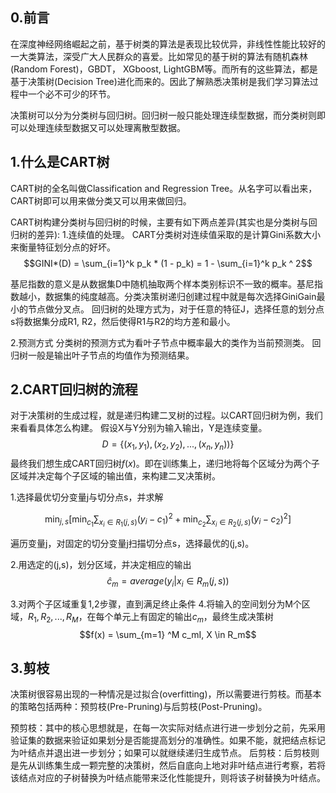 ## 0.前言
在深度神经网络崛起之前，基于树类的算法是表现比较优异，非线性性能比较好的一大类算法，深受广大人民群众的喜爱。比如常见的基于树的算法有随机森林(Random Forest)，GBDT， XGboost, LightGBM等。而所有的这些算法，都是基于决策树(Decision Tree)进化而来的。因此了解熟悉决策树是我们学习算法过程中一个必不可少的环节。

决策树可以分为分类树与回归树。回归树一般只能处理连续型数据，而分类树则即可以处理连续型数据又可以处理离散型数据。

## 1.什么是CART树
CART树的全名叫做Classification and Regression Tree。从名字可以看出来，CART树即可以用来做分类又可以用来做回归。

CART树构建分类树与回归树的时候，主要有如下两点差异(其实也是分类树与回归树的差异):
1.连续值的处理。
CART分类树对连续值采取的是计算Gini系数大小来衡量特征划分点的好坏。
$$GINI*(D) = \sum_{i=1}^k p_k * (1 - p_k) = 1 - \sum_{i=1}^k p_k ^ 2$$

基尼指数的意义是从数据集D中随机抽取两个样本类别标识不一致的概率。基尼指数越小，数据集的纯度越高。分类决策树递归创建过程中就是每次选择GiniGain最小的节点做分叉点。
回归树的处理方式为，对于任意的特征J，选择任意的划分点s将数据集分成R1, R2，然后使得R1与R2的均方差和最小。

2.预测方式
分类树的预测方式为看叶子节点中概率最大的类作为当前预测类。
回归树一般是输出叶子节点的均值作为预测结果。


## 2.CART回归树的流程
对于决策树的生成过程，就是递归构建二叉树的过程。以CART回归树为例，我们来看看具体怎么构建。
假设X与Y分别为输入输出，Y是连续变量。
$$D = \{ (x_1, y_1), (x_2, y_2), ..., (x_n, y_n)) \}$$
最终我们想生成CART回归树$f(x)$。即在训练集上，递归地将每个区域分为两个子区域并决定每个子区域的输出值，来构建二叉决策树。

1.选择最优切分变量j与切分点s，并求解

$$\min _ { j , s } \left[ \min _ { c _ { 1 } } \sum _ { x _ { i } \in R _ { 1 } ( j , s ) } \left( y _ { i } - c _ { 1 } \right) ^ { 2 } + \min _ { c _ { 2 } } \sum _ { x _ { i } \in R _ { 2 } ( j , s ) } \left( y _ { i } - c _ { 2 } \right) ^ { 2 } \right]$$

遍历变量j，对固定的切分变量j扫描切分点s，选择最优的(j,s)。

2.用选定的(j,s)，划分区域，并决定相应的输出  
$$\hat{c}_{m}=average(y_{i}|x_{i} \in R_{m}(j,s))$$  

3.对两个子区域重复1,2步骤，直到满足终止条件
4.将输入的空间划分为M个区域，$R_1, R_2, ..., R_M$，在每个单元上有固定的输出$c_m$，最终生成决策树
$$f(x) = \sum_{m=1} ^M c_mI, X \in R_m$$

## 3.剪枝
决策树很容易出现的一种情况是过拟合(overfitting)，所以需要进行剪枝。而基本的策略包括两种：预剪枝(Pre-Pruning)与后剪枝(Post-Pruning)。

预剪枝：其中的核心思想就是，在每一次实际对结点进行进一步划分之前，先采用验证集的数据来验证如果划分是否能提高划分的准确性。如果不能，就把结点标记为叶结点并退出进一步划分；如果可以就继续递归生成节点。
后剪枝：后剪枝则是先从训练集生成一颗完整的决策树，然后自底向上地对非叶结点进行考察，若将该结点对应的子树替换为叶结点能带来泛化性能提升，则将该子树替换为叶结点。
